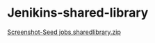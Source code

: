 # Jenikins-shared-library

[Screenshot-Seed jobs,sharedlibrary.zip](https://github.com/user-attachments/files/18142780/Screenshot-Seed.jobs.sharedlibrary.zip)
